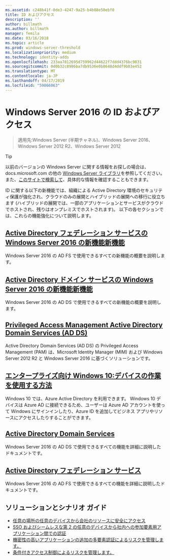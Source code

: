 ```yaml
---
ms.assetid: c248b41f-0de3-4247-9a25-b4b08e50ebf0
title: ID およびアクセス
description: ''
author: billmath
ms.author: billmath
manager: femila
ms.date: 03/16/2018
ms.topic: article
ms.prod: windows-server-threshold
ms.localizationpriority: medium
ms.technology: identity-adds
ms.openlocfilehash: 233aa7812695d759962d44622f7ddd4376bc9831
ms.sourcegitcommit: 0d0b32c8986ba7db9536e0b8648d4ddf9b03e452
ms.translationtype: MT
ms.contentlocale: ja-JP
ms.lasthandoff: 04/17/2019
ms.locfileid: "59866063"
---
```

# <a name="identity-and-access-in-windows-server-2016"></a>Windows Server 2016 の ID およびアクセス

>適用先:Windows Server (半期チャネル)、Windows Server 2016、Windows Server 2012 R2、Windows Server 2012

>[!TIP]
> 以前のバージョンの Windows Server に関する情報をお探しの場合は、 docs.microsoft.com の他の [Windows Server ライブラリ](/previous-versions/windows/)を参照してください。 また、[このサイトで検索して](https://docs.microsoft.com/search/index?search=Windows+Server&dataSource=previousVersions)、具体的な情報を確認することもできます。

 ID に関する以下の新機能では、組織による Active Directory 環境のセキュリティ保護が強化され、クラウドのみの展開とハイブリッドの展開への移行に役立ちます (ハイブリッドの展開では、一部のアプリケーションとサービスがクラウドでホストされ、残りはオンプレミスでホストされます)。 以下の各セクションでは、これらの機能強化について説明します。


## <a name="whats-new-in-active-directory-federation-services-for-windows-server-2016ad-fsoverviewwhats-new-active-directory-federation-services-windows-servermd"></a>[Active Directory フェデレーション サービスの Windows Server 2016 の新機能新機能](ad-fs/overview/whats-new-active-directory-federation-services-windows-server.md)
Windows Server 2016 の AD FS で使用できるすべての新機能の概要を説明します。  

## <a name="whats-new-in-active-directory-domain-services-for-windows-server-2016whats-new-active-directory-domain-servicesmd"></a>[Active Directory ドメイン サービスの Windows Server 2016 の新機能新機能](whats-new-active-directory-domain-services.md)
Windows Server 2016 の AD DS で使用できるすべての新機能の概要を説明します。  

## <a name="privileged-access-management-for-active-directory-domain-services-40ad-ds41httpstechnetmicrosoftcomlibrarydn903243aspx"></a>[Privileged Access Management Active Directory Domain Services &#40;AD DS&#41;](https://technet.microsoft.com/library/dn903243.aspx)
Active Directory Domain Services (AD DS) の Privileged Access Management (PAM) は、Microsoft Identity Manager (MIM) および Windows Server 2012 R2 と Windows Server 2016 に基づくソリューションです。

## <a name="windows-10-for-the-enterprise-ways-to-use-devices-for-workhttpsazuremicrosoftcomdocumentationarticlesactive-directory-azureadjoin-windows10-devices-overviewrnd1"></a>[エンタープライズ向け Windows 10:デバイスの作業を使用する方法](https://azure.microsoft.com/documentation/articles/active-directory-azureadjoin-windows10-devices-overview/?rnd=1)
Windows 10 では、Azure Active Directory を利用できます。 Windows 10 デバイスは Azure AD に接続できるため、ユーザーは Azure AD アカウントを使って Windows にサインインしたり、Azure ID を追加してビジネス アプリやリソースにアクセスしたりすることができます。

## <a name="active-directory-domain-servicesidentityad-dsactive-directory-domain-servicesmd"></a>[Active Directory Domain Services](../identity/ad-ds/Active-Directory-Domain-Services.md)
Windows Server 2016 の AD DS で使用できるすべての機能を詳細に説明したドキュメントです。

## <a name="active-directory-federation-servicesactive-directory-federation-servicesmd"></a>[Active Directory フェデレーション サービス](Active-Directory-Federation-Services.md)
Windows Server 2016 の AD FS で使用できるすべての機能を詳細に説明したドキュメントです。  

## <a name="solutions-and-scenario-guides"></a>ソリューションとシナリオ ガイド  
* [任意の場所の任意のデバイスから会社のリソースに安全にアクセス](https://technet.microsoft.com/library/dn550982.aspx)  
*  [SSO およびシームレスな第 2 の任意のデバイスから社内への参加要素用アプリケーション間での認証](https://technet.microsoft.com/library/dn280945.aspx)  
* [機密性の高いアプリケーションの追加の多要素認証によるリスクを管理します。](https://technet.microsoft.com/library/dn280949.aspx)  
* [条件付きアクセス制御によるリスクを管理します。](https://technet.microsoft.com/library/dn280937.aspx)
